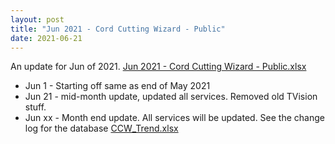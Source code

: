 ```yaml
---
layout: post
title: "Jun 2021 - Cord Cutting Wizard - Public"
date: 2021-06-21
---
```

<p>An update for Jun of 2021. <a href="/Jun 2021 - Cord Cutting Wizard - Public.xlsx">Jun 2021 - Cord Cutting Wizard - Public.xlsx</a>
  <p>
    <ul>
      <li>Jun 1 - Starting off same as end of May 2021
      <li>Jun 21 - mid-month update, updated all services. Removed old TVision stuff.
      <li>Jun xx - Month end update. All services will be updated. See the change log for the database <a href="/CCW_Trend.xlsx">CCW_Trend.xlsx</a>
